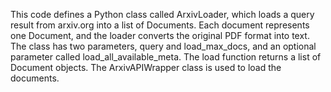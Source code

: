This code defines a Python class called ArxivLoader, which loads a query result from arxiv.org into a list of Documents. Each document represents one Document, and the loader converts the original PDF format into text. The class has two parameters, query and load_max_docs, and an optional parameter called load_all_available_meta. The load function returns a list of Document objects. The ArxivAPIWrapper class is used to load the documents.

